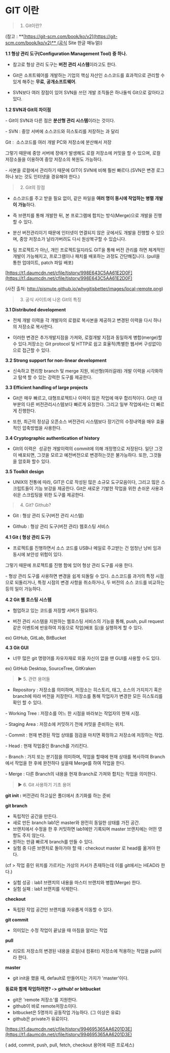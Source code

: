 # GIT 이란
> 1. Git이란?
> 

(참고 : **[https://git-scm.com/book/ko/v2](https://git-scm.com/book/ko/v2)** (공식 Site 한글 매뉴얼))

**1.1 형상 관리 도구(Configuration Management Tool) 중 하나.**

- 참고로 형상 관리 도구는 **버전 관리 시스템**이라고도 한다.

- Git은 소프트웨어를 개발하는 기업의 핵심 자산인 소스코드를 효과적으로 관리할 수 있게 해주는 **무료**, **공개소프트웨어**.

- SVN보다 여러 장점이 있어 SVN을 쓰던 개발 조직들은 하나둘씩 Git으로 갈아타고 있다.

**1.2 SVN과 Git의 차이점**

- Git이 SVN과 다른 점은 **분산형 관리 시스템**이라는 것이다.

- SVN : 중앙 서버에 소스코드와 히스토리를 저장하는 과 달리

Git :  소스코드를 여러 개발 PC와 저장소에 분산해서 저장

그렇기 때문에 중앙 서버에 장애가 발생해도 로컬 저장소에 커밋을 할 수 있으며, 로컬 저장소들을 이용하여 중앙 저장소의 복원도 가능하다.

- 사본을 로컬에서 관리하기 때문에 GIT이 SVN에 비해 훨씬 빠르다.(SVN은 변경 로그 하나 보는 것도 인터넷을 경유해야 한다.)

> 2. Git의 장점
> 

- 소스코드를 주고 받을 필요 없이, 같은 파일을 **여러 명이 동시에 작업하는 병렬 개발이 가능**하다.

- 즉 브랜치를 통해 개발한 뒤, 본 프로그램에 합치는 방식(Merge)으로 개발을 진행할 수 있다.

- 분산 버전관리이기 때문에 인터넷이 연결되지 않은 곳에서도 개발을 진행할 수 있으며, 중앙 저장소가 날라가버려도 다시 원상복구할 수 있습니다.

- 팀 프로젝트가 아닌, 개인 프로젝트일지라도 GIT을 통해 버전 관리를 하면 체계적인 개발이 가능해지고, 프로그램이나 패치를 배포하는 과정도 간단해집니다. (pull을 통한 업데이트, patch 파일 배포)

[https://t1.daumcdn.net/cfile/tistory/998E643C5AA61E2D0F](https://t1.daumcdn.net/cfile/tistory/998E643C5AA61E2D0F)

(사진 출처: http://pismute.github.io/whygitisbetter/images/local-remote.png)

> 3. 공식 사이트에 나온 Git의 특징
> 

**3.1 Distributed development**

- 전체 개발 이력을 각 개발자의 로컬로 복사본을 제공하고 변경된 이력을 다시 하나의 저장소로 복사한다.

- 이러한 변경은 추가개발지점을 가져와, 로컬개발 지점과 동일하게 병합(merge)할 수 있다.저장소는 Git protocol 및 HTTP로 쉽고 효율적(특별한 웹서버 구성없이)으로 접근할 수 있다.

**3.2 Strong support for non-linear development**

- 신속하고 편리항 branch 및 merge 지원, 비선형(여러갈래) 개발 이력을 시각화하고 탐색 할 수 있는 강력한 도구를 제공한다.

**3.3 Efficient handling of large projects**

- Git은 매우 빠르고, 대형프로젝트나 이력이 많은 작업에 매우 합리적이다. Git은 대부분의 다른 버전관리시스템보다 빠르게 요청한다. 그리고 일부 작업에서는 더 빠르게 진행한다.

- 또한, 최근의 정상급 오픈소스 버전관리 시스템보다 장기간의 수정내역을 매우 효율적인 압축방법을 사용한다.

**3.4 Cryptographic authentication of history**

- GIt의 이력은  성공한 개발이력의 commit에 의해 개정명으로 저장된다. 일단 그것이 배포되면, 그것을 모르고 예전버전으로 변경하는것은 불가능하다. 또한, 그것들을 암호화 할수 있다.

**3.5 Toolkit design**

- UNIX의 전통에 따라, GIT은 C로 작성된 많은 소규모 도구모음이다, 그리고 많은 스크립트들이 기능 보강을 제공한다. Git은 새로운 기발한 작업을 위한 손쉬운 사용과 쉬운 스크립팅을 위한 도구를 제공한다.

> 4. Git? Github?
> 

- Git : 형상 관리 도구(버전 관리 시스템)

- Github : 형상 관리 도구(버전 관리) 웹호스팅 서비스

**4.1 Git (
형상 관리 도구)**

- 프로젝트를 진행하면서 소스 코드를 USB나 메일로 주고받는 건 엄청난 낭비 임과 동시에 보안성 위험이 있다.

그렇기 때문에 프로젝트를 진행 함에 있어 형상 관리 도구를 사용 한다.

- 형상 관리 도구를 사용하면 변경을 쉽게 되돌릴 수 있다. 소스코드를 과거의 특정 시점으로 되돌리거나, 특정 시점의 변경 사항을 취소하거나, 두 버전의 소스 코드를 비교하는 등의 일이 가능하다.

**4.2 Git 웹 호스팅 시스템**

- 협업하고 있는 코드를 저장할 서버가 필요하다.

- 버전 관리 시스템을 지원하는 웹호스팅 서비스의 기능을 통해, push, pull request같은 이벤트에 반응하여 자동으로 작업(배포 등)을 실행하게 할 수 있다.

ex) GitHub, GitLab, BitBucket

**4.3 Git GUI**

- 너무 많은 git 명령어를 자유자재로 외울 자신이 없을 땐 GUI를 사용할 수도 있다.

ex) GitHub Desktop, SourceTree, GitKraken

> ▶ 5. 관련 용어들
> 

- Repository : 저장소를 의미하며, 저장소는 히스토리, 태그, 소스의 가지치기 혹은 branch에 따라 버전을 저장한다. 저장소를 통해 작업자가 변경한 모든 히스토리를 확인 할 수 있다.

- Working Tree : 저장소를 어느 한 시점을 바라보는 작업자의 현재 시점.

- Staging Area : 저장소에 커밋하기 전에 커밋을 준비하는 위치.

- Commit : 현재 변경된 작업 상태를 점검을 마치면 확정하고 저장소에 저장하는 작업.

- Head : 현재 작업중인 Branch를 가리킨다.

- Branch : 가지 또는 분기점을 의미하며, 작업을 할때에 현재 상태를 복사하여 Branch에서 작업을 한 후에 완전하다 싶을때 Merge를 하여 작업을 한다.

- Merge : 다른 Branch의 내용을 현재 Branch로 가져와 합치는 작업을 의미한다.

> ▶ 6. Git 사용하기 기초 용어
> 

**git init :** 버전관리 하고싶은 폴더에서 초기화를 하는 준비

**git branch**

- 독립적인 공간을 만든다.
- 새로 만든 branch lab1은 master와 완전히 동일한 상태를 가진 공간.
- 브랜치에서 수정을 한 후 커밋하면 lab1에만 기록되며 master 브랜치에는 어떤 영향도 주지 않는다.
- 원하는 만큼 빠르게 branch를 만들 수 있다.
- 실험 중 다른 브랜치로 돌아가야 할 때 : checkout master 로 head를 옮겨야 한다.

(cf > 작업 중인 위치를 가르키는 가상의 커서가 존재하는데 이를 git에서는 HEAD라 한다.)

- 실험 성공 : lab1 브랜치의 내용을 마스터 브랜치와 병합(Merge) 한다.
- 실험 실패 : lab1 브랜치를 삭제한다.

**checkout**

- 독립된 작업 공간인 브랜치를 자유롭게 이동할 수 있다.

**git commit**

- 의미있는 수정 작업이 끝났을 때 마침을 알리는 작업

**pull**

- 리모트 저장소의 변경된 내용을 로컬(내 컴퓨터) 저장소에 적용하는 작업을 pull이라 한다.

**master**

- git init을 했을 때, default로 만들어지는 가지가 'master'이다.

**동료와 함께 작업하려면? -> github! or bitbucket**

- git은 'remote 저장소'를 지원한다.
- github이 바로 remote저장소이다.
- bitbucket은 5명까지 공동작업 가능하다. (그 이상은 유료)
- github은 private가 유료이다.

[https://t1.daumcdn.net/cfile/tistory/994695365AA6201D3E](https://t1.daumcdn.net/cfile/tistory/994695365AA6201D3E)

( add, commit, push, pull, fetch, checkout 용어에 따른 프로세스)